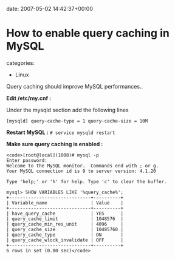 


date: 2007-05-02 14:42:37+00:00


# How to enable query caching in MySQL

categories:
- Linux


Query caching should improve MySQL performances..

<!-- more -->

**Edit /etc/my.cnf :**

Under the mysqld section add the following lines

`[mysqld]
query-cache-type = 1
query-cache-size = 10M`

**Restart MySQL :**
`# service mysqld restart`

**Make sure query caching is enabled :**


    
    <code>[root@local](1008)# mysql -p
    Enter password: 
    Welcome to the MySQL monitor.  Commands end with ; or g.
    Your MySQL connection id is 9 to server version: 4.1.20
    
    Type 'help;' or 'h' for help. Type 'c' to clear the buffer.
    
    mysql> SHOW VARIABLES LIKE '%query_cache%';
    +------------------------------+----------+
    | Variable_name                | Value    |
    +------------------------------+----------+
    | have_query_cache             | YES      |
    | query_cache_limit            | 1048576  |
    | query_cache_min_res_unit     | 4096     |
    | query_cache_size             | 10485760 |
    | query_cache_type             | ON       |
    | query_cache_wlock_invalidate | OFF      |
    +------------------------------+----------+
    6 rows in set (0.00 sec)</code>



